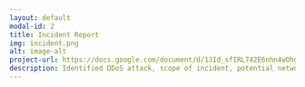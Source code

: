 ```yaml
---
layout: default
modal-id: 2
title: Incident Report
img: incident.png
alt: image-alt
project-url: https://docs.google.com/document/d/1JId_sfIRL742E6nhn4wOhgQh82M8N147qlsvtbljevo/edit?tab=t.0
description: Identified DDoS attack, scope of incident, potential network vulnerabilities and protection measures, and properly documented analysis and recovery plans in order to restore normal operations and maintain alignment with NIST CSF best practices.
---
```

